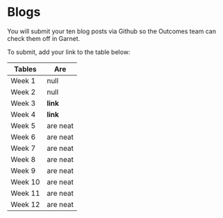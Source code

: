# Blogs

You will submit your ten blog posts via Github so the Outcomes team can check them off in Garnet.

To submit, add your link to the table below:

| Tables        | Are           |
| ------------- | ------------- |
| Week 1        | null 			|
| Week 2        | null			|
| Week 3        | **link**      |
| Week 4        | **link**      |
| Week 5        | are neat      |
| Week 6        | are neat      |
| Week 7        | are neat      |
| Week 8        | are neat      |
| Week 9        | are neat      |
| Week 10       | are neat      |
| Week 11       | are neat      |
| Week 12       | are neat      |